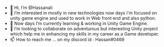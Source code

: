 - 👋 Hi, I’m @Hassanali
- 👀 I’m interested in mostly in new technologies now days i'm focused on unity game engine and used to work in Web front end and also python.
- 🌱 Now days I’m currently learning & working in Unity Game Engine.
- 💞️ I’m looking to collaborate on adventurous but interesting Unity project which help me in enhancing my skills in my career as a Game developer.
- 📫 How to reach me ... on my discord id : Hassan#0469 

<!---
Hassanali4/Hassanali4 is a ✨ special ✨ repository because its `README.md` (this file) appears on your GitHub profile.
You can click the Preview link to take a look at your changes.
--->
